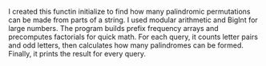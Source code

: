 I created this functin initialize to find how many palindromic permutations can be made from parts of a string. I used modular arithmetic and BigInt for large numbers. The program builds prefix frequency arrays and precomputes factorials for quick math. For each query, it counts letter pairs and odd letters, then calculates how many palindromes can be formed. Finally, it prints the result for every query.